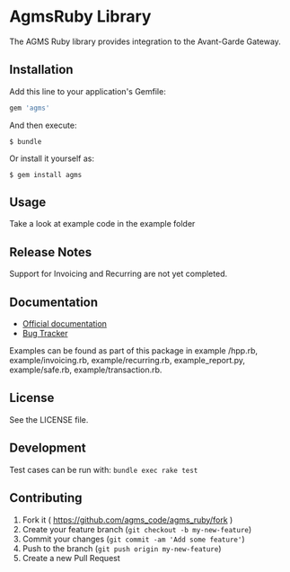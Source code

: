 # AgmsRuby Library

The AGMS Ruby library provides integration to the Avant-Garde Gateway.


## Installation

Add this line to your application's Gemfile:

```ruby
gem 'agms'
```

And then execute:

    $ bundle

Or install it yourself as:

    $ gem install agms

## Usage

Take a look at example code in the example folder


## Release Notes

Support for Invoicing and Recurring are not yet completed.


## Documentation

* [Official documentation](https://www.onlinepaymentprocessing.com/docs/ruby)
* [Bug Tracker](http://github.com/agmscode/agms_ruby/issues)

Examples can be found as part of this package in example /hpp.rb, example/invoicing.rb, example/recurring.rb, example_report.py, example/safe.rb, example/transaction.rb.


## License

See the LICENSE file.

## Development

Test cases can be run with: `bundle exec rake test`

## Contributing

1. Fork it ( https://github.com/agms_code/agms_ruby/fork )
2. Create your feature branch (`git checkout -b my-new-feature`)
3. Commit your changes (`git commit -am 'Add some feature'`)
4. Push to the branch (`git push origin my-new-feature`)
5. Create a new Pull Request
